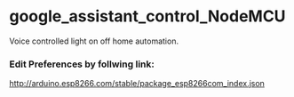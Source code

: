# google_assistant_control_NodeMCU
Voice controlled light on off home automation.
### Edit Preferences by follwing link:
http://arduino.esp8266.com/stable/package_esp8266com_index.json
